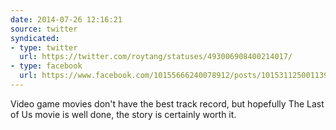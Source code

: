 ```yaml
---
date: 2014-07-26 12:16:21
source: twitter
syndicated:
- type: twitter
  url: https://twitter.com/roytang/statuses/493006908400214017/
- type: facebook
  url: https://www.facebook.com/10155666240078912/posts/10153112500113912
---
```


Video game movies don't have the best track record, but hopefully The Last of Us movie is well done, the story is certainly worth it.